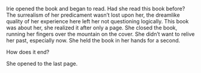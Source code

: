 Irie opened the book and began to read. Had she read this book before? The surrealism of her predicament wasn’t lost upon her, the dreamlike quality of her experience here left her not questioning logically. This book was about her, she realized it after only a page. She closed the book, running her fingers over the mountain on the cover. She didn’t want to relive her past, especially now. She held the book in her hands for a second. 

How does it end?

She opened to the last page.